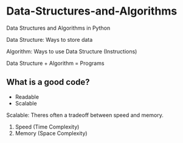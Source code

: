 # Data-Structures-and-Algorithms
Data Structures and Algorithms in Python 

Data Structure: Ways to store data

Algorithm: Ways to use Data Structure (Instructions)

Data Structure + Algorithm = Programs

## What is a good code?

- Readable
- Scalable

Scalable: Theres often a tradeoff between speed and memory.
1. Speed (Time Complexity) 
2. Memory (Space Complexity)
